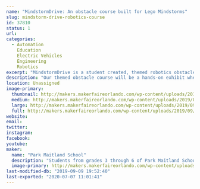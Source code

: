 ```yaml
---
name: "MindstormDrive: An obstacle course built for Lego Mindstorms"
slug: mindstorm-drive-robotics-course
id: 37810
status: 1
url: 
categories:
  - Automation
    Education
    Electric Vehicles
    Engineering
    Robotics
excerpt: "MindstormDrive is a student created, themed robotics obstacle course designed specifically with the Lego Mindstorm robots in mind! Equipped with remote controlled robots, Orlando Makers will be challenged to traverse the course to the finish line as they try to beat our course! "
description: "Our themed obstacle course will be a hands-on exhibit where attendees will have an opportunity to remotely control a Lego Mindstorm bot in a race around an 8 foot by 8 foot course full of traps, pits, balance beams, levelers, and so much more! The design team of 3rd - 5th grade students will be on hand as \"experts\" to guide you through the course, give pointers on how to beat their bot, and answer any questions regarding the making of our exhibit! "
location: Unassigned
image-primary:
  thumbnail: http://makers.makerfaireorlando.com/wp-content/uploads/2019/09/20180213_115227-1-150x150.jpg
  medium: http://makers.makerfaireorlando.com/wp-content/uploads/2019/09/20180213_115227-1-300x225.jpg
  large: http://makers.makerfaireorlando.com/wp-content/uploads/2019/09/20180213_115227-1-1024x768.jpg
  full: http://makers.makerfaireorlando.com/wp-content/uploads/2019/09/20180213_115227-1.jpg
website: 
email: 
twitter: 
instagram: 
facebook: 
youtube: 
maker:
  name: "Park Maitland School"
  description: "Students from grades 3 through 6 of Park Maitland School take part in programmed Design Thinking classes twice a week. In their newly renovated Maker Space, students hone their 21st Century Skills of collaboration, problem solving, creativity, and critical thinking through project based learning. Students are encouraged to tinker and are taught the design process through different modes and hands-on learning experiences. Science, technology, engineering, the arts, and math all play a role in their learning! Students further share their learning to authentic audiences through showcases, hands-on exhibits, and by creating learning experiences for others."
  image-primary: http://makers.makerfaireorlando.com/wp-content/uploads/2018/09/PMS-Logo.jpg
last-modified-db: "2019-09-09 19:52:40"
last-exported: "2020-07-07 11:01:41"
---
```

